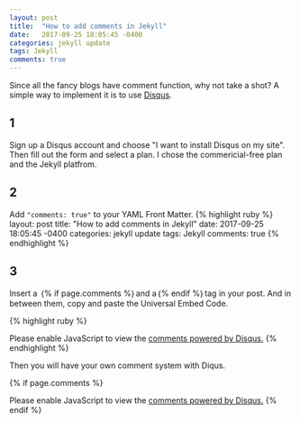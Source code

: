 ```yaml
---
layout: post
title:  "How to add comments in Jekyll"
date:   2017-09-25 18:05:45 -0400
categories: jekyll update
tags: Jekyll
comments: true
---
```


Since all the fancy blogs have comment function, why not take a shot? A simple way to implement it is to use [Disqus][disqus].

## 1
Sign up a Disqus account and choose "I want to install Disqus on my site". Then fill out the form and select a plan. I chose the commericial-free plan and the Jekyll platfrom.
## 2
Add `"comments: true"` to your YAML Front Matter.
{% highlight ruby %}
layout: post
title:  "How to add comments in Jekyll"
date:   2017-09-25 18:05:45 -0400
categories: jekyll update
tags: Jekyll
comments: true
{% endhighlight %}
## 3
Insert a ｛% if page.comments %｝and a｛% endif %｝tag in your post. And in between them, copy and paste the Universal Embed Code.

{% highlight ruby %}
<div id="disqus_thread"></div>
<script>

/**
*  RECOMMENDED CONFIGURATION VARIABLES: EDIT AND UNCOMMENT THE SECTION BELOW TO INSERT DYNAMIC VALUES FROM YOUR PLATFORM OR CMS.
*  LEARN WHY DEFINING THESE VARIABLES IS IMPORTANT: https://disqus.com/admin/universalcode/#configuration-variables*/
/*
var disqus_config = function () {
this.page.url = PAGE_URL;  // Replace PAGE_URL with your page's canonical URL variable
this.page.identifier = PAGE_IDENTIFIER; // Replace PAGE_IDENTIFIER with your page's unique identifier variable
};
*/
(function() { // DON'T EDIT BELOW THIS LINE
var d = document, s = d.createElement('script');
s.src = 'https://https-jiayuezhang-github-io.disqus.com/embed.js';
s.setAttribute('data-timestamp', +new Date());
(d.head || d.body).appendChild(s);
})();
</script>
<noscript>Please enable JavaScript to view the <a href="https://disqus.com/?ref_noscript">comments powered by Disqus.</a></noscript>
{% endhighlight %}

Then you will have your own comment system with Diqus.

[disqus]:https://disqus.com/



{% if page.comments %} 
<div id="disqus_thread"></div>
<script>

/**
*  RECOMMENDED CONFIGURATION VARIABLES: EDIT AND UNCOMMENT THE SECTION BELOW TO INSERT DYNAMIC VALUES FROM YOUR PLATFORM OR CMS.
*  LEARN WHY DEFINING THESE VARIABLES IS IMPORTANT: https://disqus.com/admin/universalcode/#configuration-variables*/
/*
var disqus_config = function () {
this.page.url = PAGE_URL;  // Replace PAGE_URL with your page's canonical URL variable
this.page.identifier = PAGE_IDENTIFIER; // Replace PAGE_IDENTIFIER with your page's unique identifier variable
};
*/
(function() { // DON'T EDIT BELOW THIS LINE
var d = document, s = d.createElement('script');
s.src = 'https://https-jiayuezhang-github-io.disqus.com/embed.js';
s.setAttribute('data-timestamp', +new Date());
(d.head || d.body).appendChild(s);
})();
</script>
<noscript>Please enable JavaScript to view the <a href="https://disqus.com/?ref_noscript">comments powered by Disqus.</a></noscript>
{% endif %}